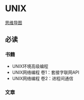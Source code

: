# UNIX

[思维导图](/mind.html?path=/technology-stack/unix/README)

## 必读

### 书籍

- UNIX环境高级编程
- UNIX网络编程 卷1：套接字联网API
- UNIX网络编程 卷2：进程间通信

### 文章
